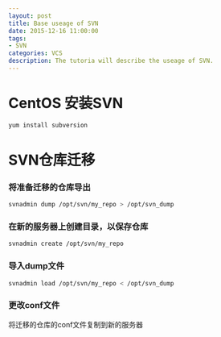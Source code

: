 ```yaml
---
layout: post
title: Base useage of SVN
date: 2015-12-16 11:00:00
tags:
- SVN
categories: VCS
description: The tutoria will describe the useage of SVN.
---
```



# CentOS 安装SVN
```bash
yum install subversion
```


# SVN仓库迁移
### 将准备迁移的仓库导出
```bash
svnadmin dump /opt/svn/my_repo > /opt/svn_dump
```
### 在新的服务器上创建目录，以保存仓库
```bash
svnadmin create /opt/svn/my_repo
```
### 导入dump文件
```bash
svnadmin load /opt/svn/my_repo < /opt/svn_dump
```
### 更改conf文件    
将迁移的仓库的conf文件复制到新的服务器
